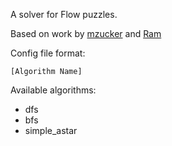 A solver for Flow puzzles.

Based on work by [mzucker](https://github.com/mzucker/flow_solver) and [Ram](https://datadoodlers.blogspot.com/2013/07/using-r-and-integer-programming-to-find.html)

Config file format:
```
[Algorithm Name]
```

Available algorithms:

* dfs
* bfs
* simple_astar